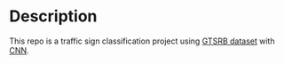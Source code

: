 # Description
This repo is a traffic sign classification project using [GTSRB dataset](https://www.kaggle.com/datasets/meowmeowmeowmeowmeow/gtsrb-german-traffic-sign) with [CNN](https://www.geeksforgeeks.org/convolutional-neural-network-cnn-in-machine-learning/).
